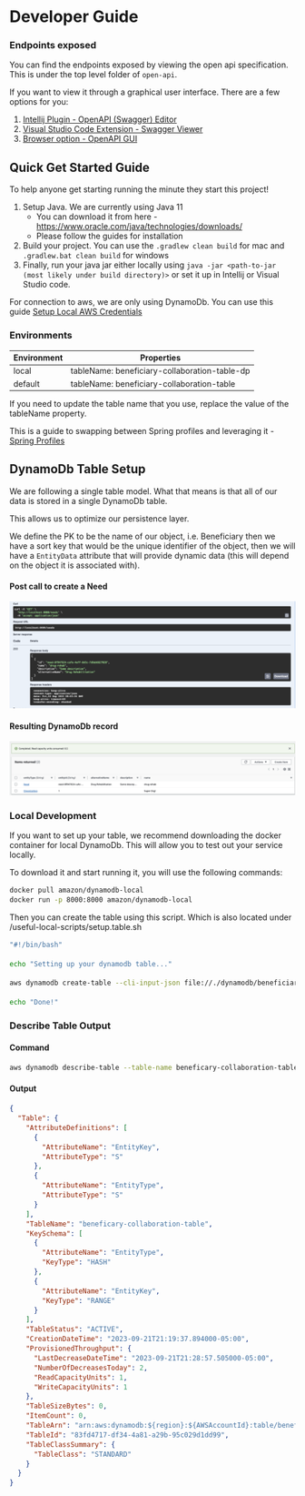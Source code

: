 # Developer Guide

### Endpoints exposed

You can find the endpoints exposed by viewing the open api specification. This is under the top level folder of `open-api`.

If you want to view it through a graphical user interface. There are a few options for you:

1. [Intellij Plugin - OpenAPI ​(Swagger)​ Editor](https://plugins.jetbrains.com/plugin/14837-openapi-swagger-editor)
2. [Visual Studio Code Extension - Swagger Viewer](https://marketplace.visualstudio.com/items?itemName=42Crunch.vscode-openapi)
3. [Browser option - OpenAPI GUI](https://mermade.github.io/openapi-gui/)

## Quick Get Started Guide

To help anyone get starting running the minute they start this project!

1. Setup Java. We are currently using Java 11
    - You can download it from here - https://www.oracle.com/java/technologies/downloads/
    - Please follow the guides for installation
2. Build your project. You can use the `.gradlew clean build` for mac and `.gradlew.bat clean build` for windows
3. Finally, run your java jar either locally using `java -jar <path-to-jar (most likely under build directory)>` or set
   it up in Intellij or Visual Studio code.

For connection to aws, we are only using DynamoDb. You can use this guide [Setup Local AWS Credentials](https://docs.aws.amazon.com/sdk-for-java/v1/developer-guide/setup-credentials.html)

### Environments

| Environment | Properties                                    |
|-------------|-----------------------------------------------|
| local       | tableName: beneficiary-collaboration-table-dp |
| default     | tableName: beneficiary-collaboration-table    |

If you need to update the table name that you use, replace the value of the tableName property.

This is a guide to swapping between Spring profiles and leveraging it - [Spring Profiles](https://www.baeldung.com/spring-profiles)

## DynamoDb Table Setup

We are following a single table model. What that means is that all of our data is stored in a single DynamoDb table.

This allows us to optimize our persistence layer.

We define the PK to be the name of our object, i.e. Beneficiary then we have a sort key that would be the unique
identifier of the object,
then we will have a `EntityData` attribute that will provide dynamic data (this will depend on the object it is
associated with).

#### Post call to create a Need

![Swagger Need Post Call](../screenshots/Swagger-Need-Post.png)

#### Resulting DynamoDb record

![Data inserted into DynamoDb Table](../screenshots/SingleDynamoDbTable.png)

### Local Development

If you want to set up your table, we recommend downloading the docker container for local DynamoDb. This will allow
you to test out your service locally.

To download it and start running it, you will use the following commands:

```bash
docker pull amazon/dynamodb-local
docker run -p 8000:8000 amazon/dynamodb-local
```

Then you can create the table using this script. Which is also located under /useful-local-scripts/setup.table.sh

```bash
"#!/bin/bash"

echo "Setting up your dynamodb table..."

aws dynamodb create-table --cli-input-json file://./dynamodb/beneficiary-collaboration-table.json --endpoint-url http://localhost:8000

echo "Done!"
```

### Describe Table Output

#### Command

```bash
aws dynamodb describe-table --table-name beneficary-collaboration-table
```

#### Output

```json 
{
  "Table": {
    "AttributeDefinitions": [
      {
        "AttributeName": "EntityKey",
        "AttributeType": "S"
      },
      {
        "AttributeName": "EntityType",
        "AttributeType": "S"
      }
    ],
    "TableName": "beneficary-collaboration-table",
    "KeySchema": [
      {
        "AttributeName": "EntityType",
        "KeyType": "HASH"
      },
      {
        "AttributeName": "EntityKey",
        "KeyType": "RANGE"
      }
    ],
    "TableStatus": "ACTIVE",
    "CreationDateTime": "2023-09-21T21:19:37.894000-05:00",
    "ProvisionedThroughput": {
      "LastDecreaseDateTime": "2023-09-21T21:28:57.505000-05:00",
      "NumberOfDecreasesToday": 2,
      "ReadCapacityUnits": 1,
      "WriteCapacityUnits": 1
    },
    "TableSizeBytes": 0,
    "ItemCount": 0,
    "TableArn": "arn:aws:dynamodb:${region}:${AWSAccountId}:table/beneficary-collaboration-table",
    "TableId": "83fd4717-df34-4a81-a29b-95c029d1dd99",
    "TableClassSummary": {
      "TableClass": "STANDARD"
    }
  }
}
```
